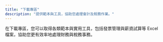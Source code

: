 ```yaml
---
title: "下載專區"
description: "提供範本與工具，協助您處理會計及稅務作業。"
---
```


在下載專區，您可以取得各類範本與實用工具，包括發票管理與薪資試算等 Excel 檔案，協助您更有效率地處理財務與稅務事務。
